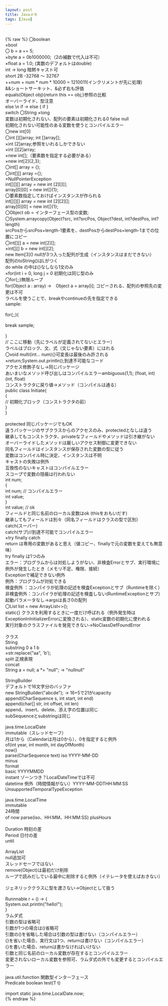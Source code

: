 ```yaml
---
layout: post
title: Javaメモ
tags: [Java]
---
```


<br>
{% raw %}
〇boolean<br>
×bool<br>
〇 b = a += 5;<br>
×byte a = 0b1000000;（2の補数で代入は不可）<br>
×float a = 1.0; (実数のデフォルトはdouble)<br>
int -> long 暗黙キャスト可<br>
short 2B  -32768 ～ 32767<br>
++num + num * num * 10000 = 1210011(インクリメントが先に処理)<br>
&&ショートサーキット、&必ず右も評価<br>
equals(Object obj){return this == obj;}参照の比較<br>
	オーバーライド、型注意<br>
else \n if -> else { if }<br>
switch 〇String  ×long<br>
変数は初期化されない、配列の要素は初期化される0 false null<br>
初期化されない可能性のある変数を使うとコンパイルエラー<br>
〇new int[0]<br>
〇int [][]array; int []array[];<br>
×int [2]array;参照をいれるしかできない<br>
×int [][2]array;<br>
×new int[];（要素数を指定する必要がある）<br>
×new int[2]{2,3};<br>
〇int[] array = {};<br>
〇int[][] array ={};<br>
×NullPointerException<br>
  int[][][] array = new int [2][][];<br>
  array[0][0] = new int[]{1};<br>
〇要素数指定しておけばインスタンスが作られる<br>
  int[][][] array = new int [2][2][];<br>
  array[0][0] = new int[]{1};<br>
〇Object ob = インターフェース型の変数;<br>
〇System.arraycopy(Object?src, int?srcPos, Object?dest, int?destPos, int?length)<br>
srcPosからsrcPos+length-1要素を、destPosからdestPos+length-1までの位置にコピー<br>
〇int[][] a = new int[2][];<br>
×int[][] b = new int[][2];<br>
new Item[3]() nullが3つ入った配列が生成（インスタンスはまだできない）<br>
配列のtoString()はLがつく<br>
do while の中は{}なしなら1文のみ<br>
×for(int i = 0, long j = 0 初期化は同じ型のみ<br>
〇for(;;)無限ループ<br>
for(Object a : array) →　Object a = array[i]; コピーされる、配列の参照先の変更は不可<br>
ラベルを使うことで、breakやcontinueの先を指定できる<br>
sample: <br>
        <br>
for(;;){<br>
<br>
	break sample;<br>
        <br>
}<br>
// ここに移動（先にラベルが定義されてないとエラー）<br>
ラベルはブロック、文、式（文じゃない要素）にはれる<br>
〇void multi(int... num){}可変長は最後のみ許される<br>
×return;System.out.println();到達不可能なコード<br>
アクセス修飾子なし→同じパッケージ<br>
あいまいなメソッド呼び出しはコンパイルエラーambiguous(1,1); (float, int) (int, float)<br>
コンストラクタに戻り値→メソッド（コンパイルは通る）<br>
public class Initiate{<br>
	{<br>
		// 初期化ブロック（コンストラクタの前）<br>
	}<br>
}<br>
<br>
protected 同じパッケージでもOK<br>
違うパッケージのサブクラスからのアクセスのみ、protectedとなしは違う<br>
継承してもコンストラクタ、privateなフィールドやメソッドは引き継がない<br>
オーバーライドしたメソッドは厳しいアクセス制御に変更できない<br>
同名フィールドはインスタンスが保存された変数の型に従う<br>
変数はコンパイル時に決定、インスタンスは不明<br>
キャストの失敗は例外<br>
互換性のないキャストはコンパイルエラー<br>
スコープで変数の隠蔽は行われない<br>
int num;<br>
{<br>
	int num; // コンパイルエラー<br>
	int value;<br>
}<br>
int value; // ok<br>
フィールドと同じ名前のローカル変数はok (thisをおもいだす)<br>
継承してもフィールドは別々（同名フィールドはクラスの型で区別）<br>
catch(スーパー)<br>
catch(サブ)//到達不可能でコンパイルエラー<br>
×try finally catch<br>
return は専用の変数があると思え（値コピー、finallyで元の変数を変えても無意味）<br>
try finally は1つのみ<br>
エラー：プログラムからは対処しようがない、非検査Errorとサブ、実行環境に例外が発生したとき（メモリ不足、権限、接続）<br>
  Exceptionで補足できない例外<br>
例外：プログラムが対処できる<br>
  検査例外  ：コンパイラが処理の記述を検査Exceptionとサブ（Runtimeを除く）<br>
  非検査例外：コンパイラが処理の記述を検査しない(RuntimeExceptionとサブ)<br>
起動パラメータなし→argsは長さ0の配列<br>
〇List<String> list = new ArrayList<>();<br>
static{} クラスを利用するときに一度だけ呼ばれる（例外発生時はExceptionInInitializerErrorに変換される）、static変数の初期化に使われる<br>
実行対象のクラスファイルを発見できない→NoClassDefFoundError<br>
<br>
クラス<br>
String<br>
  substring 0 a 1 b<br>
  ×str.replace("aa", 'b');<br>
  split 正規表現<br>
  concat<br>
  String a = null; a *= "null"; → "nullnull"<br>
  <br>
StringBuilder<br>
  デフォルトで16文字分のバッファ<br>
  new StringBuilder("abcde"); -> 16+5で21がcapacity<br>
  append(CharSequence s, int start, int end) <br>
  append(char[] str, int offset, int len) <br>
  append、insert、delete、添え字の位置は同じ<br>
  subSequenceとsubstringは同じ<br>
<br>
java.time.LocalDate<br>
  immutable（スレッドセーフ）<br>
  月は1から（Calendarは月は0から）、0を指定すると例外<br>
  of(int year, int month, int dayOfMonth) <br>
  now() <br>
  parse(CharSequence text)  iso YYYY-MM-DD<br>
  minus<br>
  format<br>
    basic YYYYMMDD<br>
    instant ゾーンつき？LocalDateTimeでは不可<br>
    datetime 例外（時間情報がない）YYYY-MM-DDTHH:MM:SS<br>
      UnsupportedTemporalTypeException<br>
<br>
java.time.LocalTime<br>
  immutable<br>
  24時間<br>
  of now parse(iso、HH:MM、HH:MM:SS) plusHours <br>
  <br>
Duration 時刻の差<br>
Period 日付の差<br>
  until<br>
<br>
ArrayList<br>
  null追加可<br>
  スレッドセーフではない<br>
  remove(Object)は最初だけ削除<br>
  ループで読みだしている最中に削除すると例外（イテレータを使えばおきない）<br>
<br>
ジェネリッククラスに型を渡さない→Objectとして扱う<br>
<br>
Runnnable r = () -> {<br>
  System.out.println("hello!");<br>
}<br>
ラムダ式<br>
  引数の型は省略可<br>
  引数が1つの場合は()省略可<br>
  引数の()を省略した場合は引数の型は書けない（コンパイルエラー）<br>
  {}を省いた場合、実行文は1つ、returnは書けない（コンパイルエラー）<br>
  {}を書いた場合、returnは書かなければいけない<br>
  引数と同じ名前のローカル変数が存在するとコンパイルエラー<br>
  変更されないローカル変数を参照可、ラムダ式の外でも変更するとコンパイルエラー<br>
  <br>
java.util.function 関数型インターフェース<br>
  Predicate<T> boolean test(T t) <br>
<br>
import static java.time.LocalDate.now;<br>
{% endraw %}








<br>


